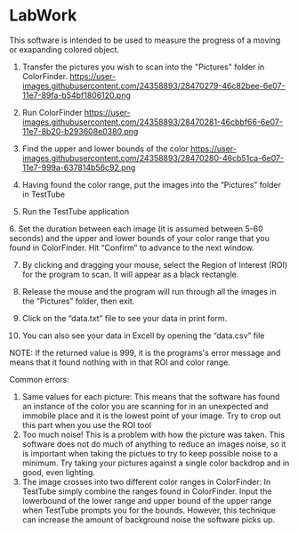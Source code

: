 # LabWork
This software is intended to be used to measure the progress of a moving or exapanding colored object.

1. Transfer the pictures you wish to scan into the "Pictures" folder in ColorFinder.
 https://user-images.githubusercontent.com/24358893/28470279-46c82bee-6e07-11e7-89fa-b54bf1806120.png
2. Run ColorFinder
https://user-images.githubusercontent.com/24358893/28470281-46cbbf66-6e07-11e7-8b20-b293608e0380.png
3. Find the upper and lower bounds of the color
 https://user-images.githubusercontent.com/24358893/28470280-46cb51ca-6e07-11e7-999a-637814b56c92.png
4. Having found the color range, put the images into the “Pictures” folder in TestTube
 
5. Run the TestTube application
<insert photo here>
6. Set the duration between each image (it is assumed between 5-60 seconds) and the upper and lower bounds of your color range that you found in ColorFinder. Hit “Confirm” to advance to the next window.
 
7. By clicking and dragging your mouse, select the Region of Interest (ROI) for the program to scan. It will appear as a black rectangle.
<insert image here>

8. Release the mouse and the program will run through all the images in the “Pictures” folder, then exit.

9. Click on the “data.txt” file to see your data in print form.
 
10. You can also see your data in Excell by opening the “data.csv” file

 
NOTE: If the returned value is 999, it is the programs's error message and means that it found nothing with in that ROI and color range. 

Common errors:
1. Same values for each picture:
	This means that the software has found an instance of the color you are scanning for in an unexpected and immobile place and it is the lowest
	point of your image. Try to crop out this part when you use the ROI tool
2. Too much noise!
	This is a problem with how the picture was taken. This software does not do much of anything to reduce an images noise, so it is important when taking the pictues
	to try to keep possible noise to a minimum. Try taking your pictures against a single color backdrop and in good, even lighting.
3. The image crosses into two different color ranges in ColorFinder:
	In TestTube simply combine the ranges found in ColorFinder. Input the lowerbound of the lower range and upper bound of the upper range 
	when TestTube prompts you for the bounds. However, this technique can increase the amount of background noise the software picks up. 

